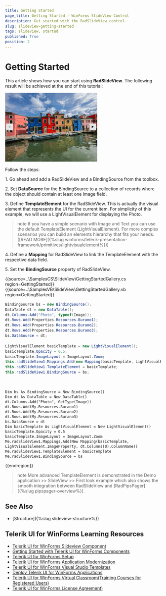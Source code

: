```yaml
---
title: Getting Started
page_title: Getting Started - WinForms SlideView Control
description: Get started with the RadSlideView control.
slug: slideview-getting-started
tags: slideview, started
published: True
position: 2 
---
```


# Getting Started

This article shows how you can start using __RadSlideView__. The following result will be achieved at the end of this tutorial:

![WinForms SlideView Getting Started](images/slideview-getting-started.gif)

Follow the steps:

1\. Go ahead and add a RadSlideView and a BindingSource from the toolbox.

2\. Set __DataSource__ for the BindingSource to a collection of records where the object should contain at least one Image field. 

3\. Define __TemplateElement__ for the RadSlideView. This is actually the visual element that represents the UI for the current item. For simplicity of this example, we will use a LightVisualElement for displaying the Photo.

>note If you have a simple scenario with Image and Text you can use the default TemplateElement (LightVisualElement). For more complex scenarios you can build an elements hierarchy that fits your needs. ([READ MORE]({%slug winforms/telerik-presentation-framework/primitives/lightvisualelement%}))

4\. Define a __Mapping__ for RadSlideView to link the TemplateElement with the respective data field. 

5\. Set the __BindingSource__ property of RadSlideView. 

{{source=..\SamplesCS\SlideView\GettingStartedGallery.cs region=GettingStarted}} 
{{source=..\SamplesVB\SlideView\GettingStartedGallery.vb region=GettingStarted}}

````C#
BindingSource bs = new BindingSource();
DataTable dt = new DataTable();
dt.Columns.Add("Photo", typeof(Image));
dt.Rows.Add(Properties.Resources.Burano1);
dt.Rows.Add(Properties.Resources.Burano2);
dt.Rows.Add(Properties.Resources.Burano3);
bs.DataSource = dt;                   

LightVisualElement basicTemplate = new LightVisualElement();
basicTemplate.Opacity = 0.5;
basicTemplate.ImageLayout = ImageLayout.Zoom;
this.radSlideView1.Mappings.Add(new Mapping(basicTemplate, LightVisualElement.ImageProperty, dt.Columns[0].ColumnName)); 
this.radSlideView1.TemplateElement = basicTemplate;
this.radSlideView1.BindingSource = bs;
      
````
````VB.NET

Dim bs As BindingSource = New BindingSource()
Dim dt As DataTable = New DataTable()
dt.Columns.Add("Photo", GetType(Image))
dt.Rows.Add(My.Resources.Burano1)
dt.Rows.Add(My.Resources.Burano2)
dt.Rows.Add(My.Resources.Burano3)
bs.DataSource = dt
Dim basicTemplate As LightVisualElement = New LightVisualElement()
basicTemplate.Opacity = 0.5
basicTemplate.ImageLayout = ImageLayout.Zoom
Me.radSlideView1.Mappings.Add(New Mapping(basicTemplate, LightVisualElement.ImageProperty, dt.Columns(0).ColumnName))
Me.radSlideView1.TemplateElement = basicTemplate
Me.radSlideView1.BindingSource = bs

```` 

{{endregion}}

>note More advanced TemplateElement is demonstrated in the Demo application >> SlideView >> First look example which also shows the smooth integration between RadSlideView and [RadPipsPager]({%slug pipspager-overview%}).

## See Also

* [Structure]({%slug slideview-structure%})

## Telerik UI for WinForms Learning Resources
* [Telerik UI for WinForms Slideview Component](https://www.telerik.com/products/winforms/slideview.aspx)
* [Getting Started with Telerik UI for WinForms Components](https://docs.telerik.com/devtools/winforms/getting-started/first-steps)
* [Telerik UI for WinForms Setup](https://docs.telerik.com/devtools/winforms/installation-and-upgrades/installing-on-your-computer)
* [Telerik UI for WinForms Application Modernization](https://docs.telerik.com/devtools/winforms/winforms-converter/overview)
* [Telerik UI for WinForms Visual Studio Templates](https://docs.telerik.com/devtools/winforms/visual-studio-integration/visual-studio-templates)
* [Deploy Telerik UI for WinForms Applications](https://docs.telerik.com/devtools/winforms/deployment-and-distribution/application-deployment)
* [Telerik UI for WinForms Virtual Classroom(Training Courses for Registered Users)](https://learn.telerik.com/learn/course/external/view/elearning/17/telerik-ui-for-winforms)
* [Telerik UI for WinForms License Agreement)](https://www.telerik.com/purchase/license-agreement/winforms-dlw-s)

